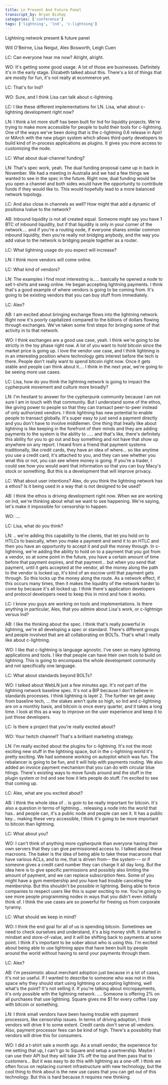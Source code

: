 ```yaml
---
title: Ln Present And Future Panel
transcript_by: Bryan Bishop
categories: ['conference']
tags: ['lightning', 'lnd', 'c-lightning']
---
```


Lightning network present & future panel

Will O'Beirne, Lisa Neigut, Alex Bosworth, Leigh Cuen

LC: Can everyone hear me now? Alright, alright.

WO: It's getting some good usage. A lot of those are businesses. Definitely it's in the early stage. Elizabeth talked about this. There's a lot of things that are mostly for fun, it's not really at ecommerce yet.

LC: That's for lnd?

WO: Sure, and I think Lisa can talk about c-lightning.

LC: I like these different implementations for LN. Lisa, what about c-lightning development right now?

LN: I think a lot more stuff has been built for lnd for liquidity projects. We're trying to make more accessible for people to build their tools for c-lightning. One of the ways we've been doing that is the c-lightning 0.6 release in Apirl or MArch with the new plugin system which allows third-party developers to build kind of in-process applications as plugins. It gives you more access to customizing the node.

LC: What about dual-channel funding?

LN: That's spec work, yeah. The dual funding proposal came up in back in November. We had a meeting in Australia and we had a few things we wanted to see in the spec in the future. Right now, dual funding would be you open a channel and both sides would have the opportunity to contribute funds if they would like to. This would hopefully lead to a more balanced network topology.

LC: And also close in channels as well? How might that add a dynamic of positiona lvalue to the network?

AB: Inbound liquidity is not all created equal. Someone might say you have 1 BTC of inbound liquidity, but if that liquidity is only in your corner of the network.... and if you're a routing node, if everyone shares similar common inbound liquidity, then you're really not bridging anybody, and the way you add value to the network is bridging people together as a router.

LC: What lightning usage do you expect will increase?

LN: I think more vendors will come online.

LC: What kind of vendors?

LN: The examples I find most interesting is..... basically he opened a node to sell t-shirts and swag online. He began accepting lightning payments. I think that's a good example of where vendors is going to be coming from. It's going to be existing vendors that you can buy stuff from immediately.

LC: Alex?

AB: I am excited about bringing exchange flows into the lightning network. Right now it's poorly capitalized compared to the billions of dollars flowing through exchanges. We've taken some first steps for bringing some of that activity in to that network.

WO: I think exchanges are a good use case, yeah. I think we're going to be strictly in the toy phase right now. A lot of you want to hold bitcoin since the market price is going up. I love the vendor use case, and I think lightning is in an interesting position where technology gets interest before the tech is there. People don't really want to spend bitcoin right now. Once it gets stable and people can think about it.... I think in the next year, we're going to be seeing more use cases.

LC: Lisa, how do you think the lightning network is going to impact the cypherpunk movement and culture more broadly?

LN: I'm hesitant to answer for the cypherpunk community because I am not sure I am in touch with that community. But I understand some of the ethos, like giving power to people so that they can transact peer-to-peer instead of only authorized vendors. I think lightning has new potential to enable people to transact globally. It's super easy to just send a payment directly and you don't have to involve middlemen. One thing that Ireally like about lightning is like keeping in the forefront of their minds and they are adding payments to the system is the ability to ..... and that's like, there's definitely this ability for you to go out and buy something and not have that show up anywhere on any report. I heard from a friend that payment systems traditionally, like credit cards, they have an idea of where... so like anytime you use a credit card, it's attached to you, and they can see whether you wnat this or not, you can see where money is going. If you're a trader, I could see how you would want that information so that you can buy Macy's stock or something. But this is a development that will improve privacy.

LC: What about user intentions? Alex, do you think the lightning network has a ethos? Is it being used in a way that is not designed to be used?

AB: I think the ethos is driving development right now. When we are working on lnd, we're thinking about what we want to see happening. We're saying, let's make it impossible for censorship to happen.

WO: ....

LC: Lisa, what do you think?

LN: .. we're adding this capability to the clients, that let you hold on to HTLCs to basically, when you make a payment and send it to an HTLC and then you have an opportunity to accept it and pull the money through. In c-lightning, we're adding the ability to hold on to a payment that you got from a vendor, so at some point in the future, you have a certain amount of time before that payment expires, and that payment... but when you send that payment, until it gets accepted at the vendor, all the money along the path to the vendor is locked up, it's kind of an escrow until that payment gets through. So this locks up the money along the route. As a network effect, if this occurs many times, then it makes the liquidity of the network harder to come by because it's all locked up. I think there's application developers and protocol developers need to keep this in mind and how it works.

LC: I know you guys are working on tools and implementations. Is there anything in particular, Alex, that you admire about Lisa's work, or c-lightnign versus lnd?

AB: I like the thinking about the spec. I think that's really powerful in lightning, we're all developing a spec or standard. There's different groups and people involved that are all collaborating on BOLTs. That's what I really like about c-lightning.

WO: I like that c-lightning is language agnostic. I've seen so many lightning applications and tools. I like that people can have hteir own tools to build on lightning. This is going to encompass the whole development community and not specifically one language.

LC: What about standards beyond BOLTs?

WO: I talked about WebLN just a few minutes ago. It's not part of the lightning network baseline spec. It's not a BIP because I don't believe in standards processes. I think lightning is layer 2. The further we get away from baseline tech, ... the stakes aren't quite so high, so lnd and c-lightning are on a monthly basis, and bitcoin is once every quarter, and it takes a long time. I look at this as a way to improve on the user experience and keep it to just those developers.

LC: Is there a project that you're really excited about?

WO: Your twitch channel? That's a brilliant marketing strategy.

LN: I'm really excited about the plugins for c-lightning. It's not the most exciting new stuff in the lightning space, but in the c-lightning world it's pretty exciting. We had someone working on autopilot which was fun. The rebalancer is going to be fun, and it will help with payments routing. We also added an invoice payment mechanism that you can do with circular blue htings. There's existing ways to move funds around and the stuff in the plugin system or lnd and see how it lets people do stuff. I'm excited to see that coming up.

LC: Alex, what are you excited about?

AB: I think the whole idea of .. is goin to be really important for bitcoin. It's also a question in terms of lightning... releasing a node into the world that has.. and people can, it's a public node and people can see it. It has a public key... making these very accessible, I think it's going to be more important to bitcoin than lightning.

LC: What about you?

WO: I can't think of anything more cypherpunk than everyone having their own servers that they can give permissioned access to. I talked about these macroons. The baker is the idea of being able to take these macaroons that have various ACLs, and to me, that is driven from-- the system--- or if someone gives a credit card number they can charge it all day long. But the idea here is to give specific permissions and possibly also limiting the amount of payment, and we can replace subscription fees. Some of you might have a gym membership and you have had trouble canceling the membership. But this shouldn't be possible in lightning. Being able to force companies to respect users like this is super exciting to me. You're going to see more people programming nodes in ways that you didn't even initially think of. I think the use cases are so powerful for freeing us from corporate tyranny.

LC: What should we keep in mind?

WO: I think the end goal for all of us is spending bitcoin. Sometimes we need to check ourselves and understand, it's a big money shift. It started in mindset and store-of-value, and it will be shifting back to payments at some point. I think it's important to be sober about who is using this. I'm excited about being able to use lightning apps that have been built by people around the world without having to send your payments through them.

LC: Alex?

AB: I'm pessimistic about merchant adoption just because in a lot of cases, it's not so useful. If I wanted to describe to someone who was not in this space why they should start using lightning or accepting lightning, well what's the point? It's not selling it. If you're talking about micropayments, it's only possible with the lightning network. .... Someone is offering 2% on all purchases that use lightning. Square gives me $1 for every coffee I pay with bitcoin or something.

LN: I think small vendors have been having trouble with payment processors, like censorship issues. In terms of driving adoption, I think vendors will drive it to some extent. Credit cards don't serve all vendors. Also, payment processor fees can be kind of high. There's a possibility that vendors will drive this for consumers.

WO: I did a t-shirt sale a month ago. As a small vendor, the experience for me setting that up, I can't go to Square and setup a partnership. Maybe I can use their API but they will take 3% off the top and then pass that to customers... But it was easy to do this with lightning as a one-off. I think we often focus on replacing current infrastructure with new technology, but the cool thing to think about is the new use cases that you can get out of this technology. But this is hard because it requires new thinking.


